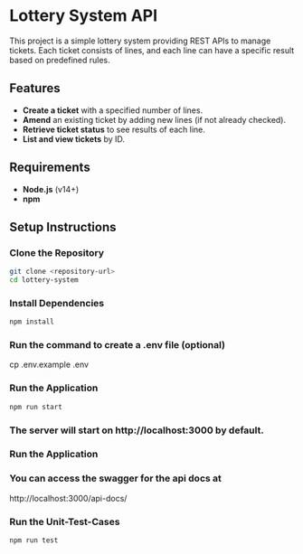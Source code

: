 # Lottery System API

This project is a simple lottery system providing REST APIs to manage tickets. Each ticket consists of lines, and each line can have a specific result based on predefined rules.

## Features

- **Create a ticket** with a specified number of lines.
- **Amend** an existing ticket by adding new lines (if not already checked).
- **Retrieve ticket status** to see results of each line.
- **List and view tickets** by ID.

## Requirements

- **Node.js** (v14+)
- **npm**

## Setup Instructions

### Clone the Repository

```bash
git clone <repository-url>
cd lottery-system
```

### Install Dependencies
```bash
npm install
```

### Run the command to create a .env file (optional)
cp .env.example .env

### Run the Application
```bash
npm run start
```
### The server will start on http://localhost:3000 by default.

### Run the Application

### You can access the swagger for the api docs at 
http://localhost:3000/api-docs/

### Run the Unit-Test-Cases
```bash
npm run test
```